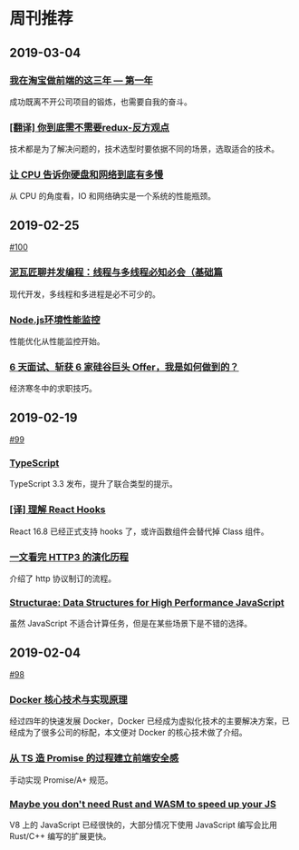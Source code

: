 # 周刊推荐

## 2019-03-04

### [我在淘宝做前端的这三年 — 第一年](https://zhuanlan.zhihu.com/p/55272391)

成功既离不开公司项目的锻炼，也需要自我的奋斗。

### [[翻译] 你到底需不需要redux-反方观点](https://zhuanlan.zhihu.com/p/57423535)

技术都是为了解决问题的，技术选型时要依据不同的场景，选取适合的技术。

### [让 CPU 告诉你硬盘和网络到底有多慢](https://mp.weixin.qq.com/s/DiP84yhdHFTgYVGBf6nGvg)

从 CPU 的角度看，IO 和网络确实是一个系统的性能瓶颈。

## 2019-02-25

[#100](https://github.com/CtripFE/fe-weekly/issues/99)

### [泥瓦匠聊并发编程：线程与多线程必知必会（基础篇](https://zhuanlan.zhihu.com/p/33616143)

现代开发，多线程和多进程是必不可少的。

### [Node.js环境性能监控](https://juejin.im/post/5c71324b6fb9a049d37fbb7c)

性能优化从性能监控开始。

### [6 天面试、斩获 6 家硅谷巨头 Offer，我是如何做到的？](https://www.infoq.cn/article/gkUZZ_qQ6gCuoqpSAcw3)

经济寒冬中的求职技巧。

## 2019-02-19

[#99](https://github.com/CtripFE/fe-weekly/issues/99)

### [TypeScript](https://blogs.msdn.microsoft.com/typescript/2019/01/31/announcing-typescript-3-3/)

TypeScript 3.3 发布，提升了联合类型的提示。

### [[译] 理解 React Hooks](https://juejin.im/post/5be98a87f265da616e4bf8a4)

React 16.8 已经正式支持 hooks 了，或许函数组件会替代掉 Class 组件。

### [一文看完 HTTP3 的演化历程](https://www.infoq.cn/article/IgME_4ebP3d46m3tHbaT)

介绍了 http 协议制订的流程。

### [Structurae: Data Structures for High Performance JavaScript](https://blog.usejournal.com/structurae-data-structures-for-high-performance-javascript-9b7da4c73f8)

虽然 JavaScript 不适合计算任务，但是在某些场景下是不错的选择。

## 2019-02-04

[#98](https://github.com/CtripFE/fe-weekly/issues/98)

### [Docker 核心技术与实现原理](https://draveness.me/docker)

经过四年的快速发展 Docker，Docker 已经成为虚拟化技术的主要解决方案，已经成为了很多公司的标配，本文便对 Docker 的核心技术做了介绍。

### [从 TS 造 Promise 的过程建立前端安全感](https://zhuanlan.zhihu.com/p/51270903)

手动实现 Promise/A+ 规范。

### [Maybe you don't need Rust and WASM to speed up your JS ](https://mrale.ph/blog/2018/02/03/maybe-you-dont-need-rust-to-speed-up-your-js.html)

V8 上的 JavaScript 已经很快的，大部分情况下使用 JavaScript 编写会比用 Rust/C++ 编写的扩展更快。
